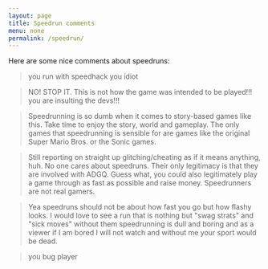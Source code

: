 ```yaml
---
layout: page
title: Speedrun comments
menu: none
permalink: /speedrun/
---
```


Here are some nice comments about speedruns:

> you run with speedhack you idiot

> NO! STOP IT. This is not how the game was intended to be played!!! you are insulting the devs!!!

> Speedrunning is so dumb when it comes to story-based games like this. Take time to enjoy the story, world and gameplay. The only games that speedrunning is sensible for are games like the original Super Mario Bros. or the Sonic games.

> Still reporting on straight up glitching/cheating as if it means anything, huh. No one cares about speedruns. Their only legitimacy is that they are involved with ADGQ. Guess what, you could also legitimately play a game through as fast as possible and raise money. Speedrunners are not real gamers.

> Yea speedruns should not be about how fast you go but how flashy looks. I would love to see a run that is nothing but "swag strats" and "sick moves" without them speedrunning is dull and boring and as a viewer if I am bored I will not watch and without me your sport would be dead.

> you bug player